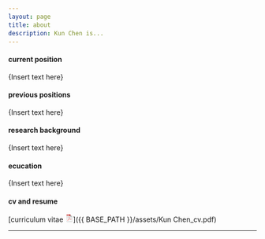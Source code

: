 ```yaml
---
layout: page
title: about
description: Kun Chen is...
---
```


#### <a name="CS Master"></a>current position
{Insert text here}


#### <a name="Senior Engineer"></a>previous positions
{Insert text here}


#### <a name="researchbackground"></a>research background
{Insert text here}


#### <a name="education"></a>ecucation
{Insert text here}


#### <a name="cvandresume"></a>cv and resume
[curriculum vitae ![CV as pdf](icons16/pdf-icon.png)]({{ BASE_PATH }}/assets/Kun Chen_cv.pdf)

---




